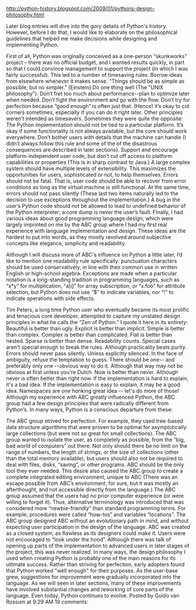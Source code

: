 http://python-history.blogspot.com/2009/01/pythons-design-philosophy.html

Later blog entries will dive into the gory details of Python's history. However, before I do that, I would like to elaborate on the philosophical guidelines that helped me make decisions while designing and implementing Python.

First of all, Python was originally conceived as a one-person “skunkworks” project – there was no official budget, and I wanted results quickly, in part so that I could convince management to support the project (in which I was fairly successful). This led to a number of timesaving rules:
Borrow ideas from elsewhere whenever it makes sense.
“Things should be as simple as possible, but no simpler.” (Einstein)
Do one thing well (The "UNIX philosophy").
Don’t fret too much about performance--plan to optimize later when needed.
Don’t fight the environment and go with the flow.
Don’t try for perfection because “good enough” is often just that.
(Hence) it’s okay to cut corners sometimes, especially if you can do it right later.
Other principles weren’t intended as timesavers. Sometimes they were quite the opposite:
The Python implementation should not be tied to a particular platform. It’s okay if some functionality is not always available, but the core should work everywhere.
Don’t bother users with details that the machine can handle (I didn’t always follow this rule and some of the of the disastrous consequences are described in later sections).
Support and encourage platform-independent user code, but don’t cut off access to platform capabilities or properties (This is in sharp contrast to Java.)
A large complex system should have multiple levels of extensibility. This maximizes the opportunities for users, sophisticated or not, to help themselves.
Errors should not be fatal. That is, user code should be able to recover from error conditions as long as the virtual machine is still functional.
At the same time, errors should not pass silently (These last two items naturally led to the decision to use exceptions throughout the implementation.)
A bug in the user’s Python code should not be allowed to lead to undefined behavior of the Python interpreter; a core dump is never the user’s fault.
Finally, I had various ideas about good programming language design, which were largely imprinted on me by the ABC group where I had my first real experience with language implementation and design. These ideas are the hardest to put into words, as they mostly revolved around subjective concepts like elegance, simplicity and readability.

Although I will discuss more of ABC's influence on Python a little later, I’d like to mention one readability rule specifically: punctuation characters should be used conservatively, in line with their common use in written English or high-school algebra. Exceptions are made when a particular notation is a long-standing tradition in programming languages, such as “x*y” for multiplication, “a[i]” for array subscription, or “x.foo” for attribute selection, but Python does not use “$” to indicate variables, nor “!” to indicate operations with side effects.

Tim Peters, a long time Python user who eventually became its most prolific and tenacious core developer, attempted to capture my unstated design principles in what he calls the “Zen of Python.” I quote it here in its entirety:
Beautiful is better than ugly.
Explicit is better than implicit.
Simple is better than complex.
Complex is better than complicated.
Flat is better than nested.
Sparse is better than dense.
Readability counts.
Special cases aren't special enough to break the rules.
Although practicality beats purity.
Errors should never pass silently.
Unless explicitly silenced.
In the face of ambiguity, refuse the temptation to guess.
There should be one-- and preferably only one --obvious way to do it.
Although that way may not be obvious at first unless you're Dutch.
Now is better than never.
Although never is often better than right now.
If the implementation is hard to explain, it's a bad idea.
If the implementation is easy to explain, it may be a good idea.
Namespaces are one honking great idea -- let's do more of those!
Although my experience with ABC greatly influenced Python, the ABC group had a few design principles that were radically different from Python’s. In many ways, Python is a conscious departure from these:

The ABC group strived for perfection. For example, they used tree-based data structure algorithms that were proven to be optimal for asymptotically large collections (but were not so great for small collections).
The ABC group wanted to isolate the user, as completely as possible, from the “big, bad world of computers” out there. Not only should there be no limit on the range of numbers, the length of strings, or the size of collections (other than the total memory available), but users should also not be required to deal with files, disks, “saving”, or other programs. ABC should be the only tool they ever needed. This desire also caused the ABC group to create a complete integrated editing environment, unique to ABC (There was an escape possible from ABC’s environment, for sure, but it was mostly an afterthought, and not accessible directly from the language.)
The ABC group assumed that the users had no prior computer experience (or were willing to forget it). Thus, alternative terminology was introduced that was considered more “newbie-friendly” than standard programming terms. For example, procedures were called “how-tos” and variables “locations”.
The ABC group designed ABC without an evolutionary path in mind, and without expecting user participation in the design of the language. ABC was created as a closed system, as flawless as its designers could make it. Users were not encouraged to “look under the hood”. Although there was talk of opening up parts of the implementation to advanced users in later stages of the project, this was never realized.
In many ways, the design philosophy I used when creating Python is probably one of the main reasons for its ultimate success. Rather than striving for perfection, early adopters found that Python worked "well enough" for their purposes. As the user-base grew, suggestions for improvement were gradually incorporated into the language. As we will seen in later sections, many of these improvements have involved substantial changes and reworking of core parts of the language. Even today, Python continues to evolve.
Posted by Guido van Rossum at 9:29 AM 
19 comments:


